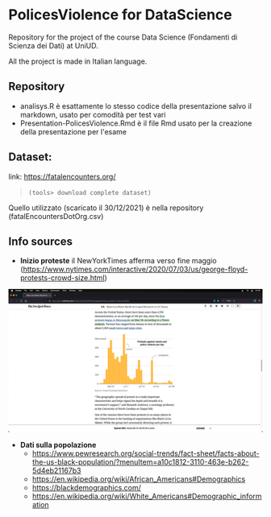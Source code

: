 # PolicesViolence for DataScience
Repository for the project of the course Data Science (Fondamenti di Scienza dei Dati) at UniUD.

All the project is made in Italian language.

## Repository
* analisys.R è esattamente lo stesso codice della presentazione salvo il markdown, usato per comodità per test vari
* Presentation-PolicesViolence.Rmd è il file Rmd usato per la creazione della presentazione per l'esame

## Dataset: 
 link: https://fatalencounters.org/
 >`(tools> download complete dataset)`

 Quello utilizzato (scaricato il 30/12/2021) è nella repository (fatalEncountersDotOrg.csv)

## Info sources

* **Inizio proteste** il NewYorkTimes afferma verso fine maggio (https://www.nytimes.com/interactive/2020/07/03/us/george-floyd-protests-crowd-size.html)

![inizioProtesteNYTimes](./nyTimes_startProtest2020.png)

* **Dati sulla popolazione**
	- https://www.pewresearch.org/social-trends/fact-sheet/facts-about-the-us-black-population/?menuItem=a10c1812-3110-463e-b262-5d4eb21167b3
	- https://en.wikipedia.org/wiki/African_Americans#Demographics
	- https://blackdemographics.com/
	- https://en.wikipedia.org/wiki/White_Americans#Demographic_information

